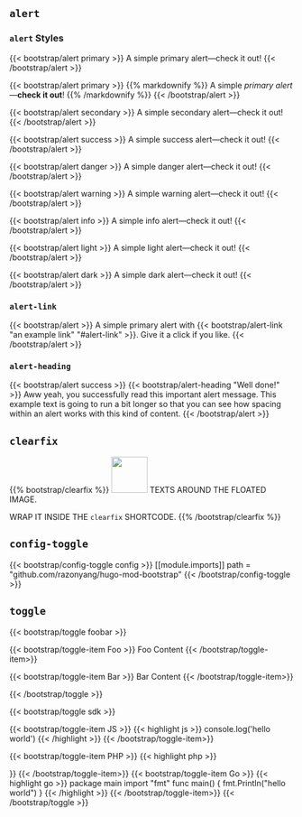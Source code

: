 ---
---

## `alert`

### `alert` Styles

{{< bootstrap/alert primary >}}
A simple primary alert—check it out!
{{< /bootstrap/alert >}}

{{< bootstrap/alert primary >}}
{{% markdownify %}}
A simple *primary alert*—**check it out**!
{{% /markdownify %}}
{{< /bootstrap/alert >}}

{{< bootstrap/alert secondary >}}
A simple secondary alert—check it out!
{{< /bootstrap/alert >}}

{{< bootstrap/alert success >}}
A simple success alert—check it out!
{{< /bootstrap/alert >}}

{{< bootstrap/alert danger >}}
A simple danger alert—check it out!
{{< /bootstrap/alert >}}

{{< bootstrap/alert warning >}}
A simple warning alert—check it out!
{{< /bootstrap/alert >}}

{{< bootstrap/alert info >}}
A simple info alert—check it out!
{{< /bootstrap/alert >}}

{{< bootstrap/alert light >}}
A simple light alert—check it out!
{{< /bootstrap/alert >}}

{{< bootstrap/alert dark >}}
A simple dark alert—check it out!
{{< /bootstrap/alert >}}

### `alert-link`

{{< bootstrap/alert >}}
A simple primary alert with {{< bootstrap/alert-link "an example link" "#alert-link" >}}. Give it a click if you like.
{{< /bootstrap/alert >}}

### `alert-heading`

{{< bootstrap/alert success >}}
{{< bootstrap/alert-heading "Well done!" >}}
Aww yeah, you successfully read this important alert message. This example text is going to run a bit longer so that you can see how spacing within an alert works with this kind of content.
{{< /bootstrap/alert >}}

## `clearfix`

{{% bootstrap/clearfix %}}
<img class="float-start me-2" src="https://cdn.jsdelivr.net/npm/bootstrap-icons@1.10.3/icons/bootstrap.svg" width="64px" height="64px"> TEXTS AROUND THE FLOATED IMAGE.

WRAP IT INSIDE THE `clearfix` SHORTCODE.
{{% /bootstrap/clearfix %}}

## `config-toggle`

{{< bootstrap/config-toggle config >}}
[[module.imports]]
path = "github.com/razonyang/hugo-mod-bootstrap"
{{< /bootstrap/config-toggle >}}

## `toggle`

{{< bootstrap/toggle foobar >}}

{{< bootstrap/toggle-item Foo >}}
Foo Content
{{< /bootstrap/toggle-item>}}

{{< bootstrap/toggle-item Bar >}}
Bar Content
{{< /bootstrap/toggle-item>}}

{{< /bootstrap/toggle >}}

{{< bootstrap/toggle sdk >}}

{{< bootstrap/toggle-item JS >}}
{{< highlight js >}}
console.log('hello world')
{{< /highlight >}}
{{< /bootstrap/toggle-item>}}

{{< bootstrap/toggle-item PHP >}}
{{< highlight php >}}

<?php
echo 'hello world'
{{< /highlight >}}
{{< /bootstrap/toggle-item>}}

{{< bootstrap/toggle-item Go >}}
{{< highlight go >}}
package main

import "fmt"

func main() {
    fmt.Println("hello world")
}
{{< /highlight >}}
{{< /bootstrap/toggle-item>}}

{{< /bootstrap/toggle >}}
